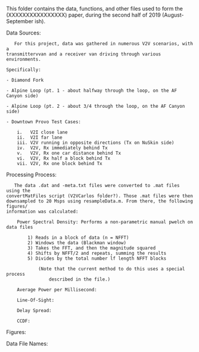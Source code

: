 This folder contains the data, functions, and other files used to form the 
(XXXXXXXXXXXXXXXX) paper, during the second half of 2019 (August-September ish). 

Data Sources:

       For this project, data was gathered in numerous V2V scenarios, with a 
    transmittervvan and a receiver van driving through various environments. 

    Specifically:

    - Diamond Fork

    - Alpine Loop (pt. 1 - about halfway through the loop, on the AF Canyon side)

    - Alpine Loop (pt. 2 - about 3/4 through the loop, on the AF Canyon  side)

    - Downtown Provo Test Cases:
        
        i.   V2I close lane
        ii.  V2I far lane
        iii. V2V running in opposite directions (Tx on NuSkin side)
        iv.  V2V, Rx immediately behind Tx
        v.   V2V, Rx one car distance behind Tx
        vi.  V2V, Rx half a block behind Tx
        vii. V2V, Rx one block behind Tx


Processing Process:

       The data .dat and -meta.txt files were converted to .mat files using the
    convertMatFiles script (V2VCarlos folder?). Those .mat files were then 
    downsampled to 20 Msps using resampleData.m. From there, the following figures/
    information was calculated:

        Power Spectral Density: Performs a non-parametric manual pwelch on data files
  
            1) Reads in a block of data (n = NFFT)
            2) Windows the data (Blackman window)
            3) Takes the FFT, and then the magnitude squared
            4) Shifts by NFFT/2 and repeats, summing the results
            5) Divides by the total number lf length NFFT blocks 

                (Note that the current method to do this uses a special process
                    described in the file.)

        Average Power per Millisecond:

        Line-Of-Sight:

        Delay Spread:

        CCDF:

Figures:

Data File Names: